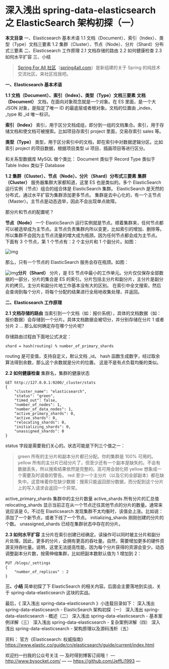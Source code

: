 # 深入浅出 spring-data-elasticsearch 之 ElasticSearch 架构初探（一）



**本文目录**
一、Elasticsearch 基本术语
1.1 文档（Document）、索引（Index）、类型（Type）文档三要素
1.2 集群（Cluster）、节点（Node）、分片（Shard）分布式三要素
二、Elasticsearch 工作原理
2.1 文档存储的路由
2.2 如何健康检查
2.3 如何水平扩容
三、小结

> [Spring For All 社区](http://spring4all.com/)（[spring4all.com](http://spring4all.com/)）是新组建的关于 Spring 的纯技术交流社区。来社区找我吧。

**一、Elasticsearch 基本术语**

**1.1 文档（Document）、索引（Index）、类型（Type）文档三要素**
**文档（Document）**
文档，在面向对象观念就是一个对象。在 ES 里面，是一个大 JSON 对象，是指定了唯一 ID 的最底层或者根对象。文档的位置由 _index、_type 和 _id 唯一标识。

**索引（Index）**
索引，用于区分文档成组，即分到一组的文档集合。索引，用于存储文档和使文档可被搜索。比如项目存索引 project 里面，交易存索引 sales 等。

**类型（Type）**
类型，用于区分索引中的文档，即在索引中对数据逻辑分区。比如索引 project 的项目数据，根据项目类型 ui 项目、插画项目等进行区分。

和关系型数据库 MySQL 做个类比：
Document 类似于 Record
Type 类似于 Table
Index 类似于 Database

**1.2 集群（Cluster）、节点（Node）、分片（Shard）分布式三要素**
**集群（Cluster）**
服务器集群大家都知道，这里 ES 也是类似的。多个 ElasticSearch 运行实例（节点）组合的组合体是 ElasticSearch 集群。
ElasticSearch 是天然的分布式，通过水平扩容为集群添加更多节点。
集群是去中心化的，有一个主节点（Master）。主节点是动态选举，因此不会出现单点故障。

那分片和节点的配置呢？

**节点（Node）**
一个 ElasticSearch 运行实例就是节点。顺着集群来，任何节点都可以被选举成为主节点。主节点负责集群内所以变更，比如索引的增加、删除等。所以集群不会因为主节点流量的增大成为瓶颈。因为任何节点都会成为主节点。
下面有 3 个节点，第 1 个节点有：2 个主分片和 1 个副分片。如图：

![img](http://springforall.ufile.ucloud.com.cn/static/img/048734e259b2261e5eebdcc6703b42dd1512455)

那么，只有一个节点的 ElasticSearch 服务会存在瓶颈。如图：

![img](http://springforall.ufile.ucloud.com.cn/static/img/132464146de93a026165f723db4fe19b1512455)**分片（Shard）**
分片，是 ES 节点中最小的工作单元。分片仅仅保存全部数据的一部分，分片的集合是 ES 的索引。分片包括主分片和副分片，主分片是副分片的拷贝。主分片和副分片地工作基本没有大的区别。
在索引中全文搜索，然后会查询到每个分片，将每个分配的结果进行全局地收集处理，并返回。

**二、Elasticsearch 工作原理**

**2.1 文档存储的路由**
当索引到一个文档（如：报价系统），具体的文档数据（如：报价数据）会存储到一个分片。具体文档数据会被切分，并分别存储在分片 1 或者 分片 2 … 那么如何确定存在哪个分片呢?

存储路由过程由下面地公式决定：

```properties
shard = hash(routing) % number_of_primary_shards
```

routing 是可变值，支持自定义，默认文档 _id。
hash 函数生成数字，经过取余算法得到余数，那么这个余数就是分片的位置。
这是不是有点负载均衡的类似。

**2.2 如何健康检查**
集群名，集群的健康状态

```shell
GET http://127.0.0.1:9200/_cluster/stats
{
    "cluster_name": "elasticsearch",
    "status": "green",
    "timed_out": false,
    "number_of_nodes": 1,
    "number_of_data_nodes": 1,
    "active_primary_shards": 0,
    "active_shards": 0,
    "relocating_shards": 0,
    "initializing_shards": 0,
    "unassigned_shards": 0
}
```

status 字段是需要我们关心的。状态可能是下列三个值之一：

> green
> 所有的主分片和副本分片都已分配。你的集群是 100% 可用的。
> yellow
> 所有的主分片已经分片了，但至少还有一个副本是缺失的。不会有数据丢失，所以搜索结果依然是完整的。高可用会弱化把 yellow 想象成一个需要及时调查的警告。
> red
> 至少一个主分片（以及它的全部副本）都在缺失中。这意味着你在缺少数据：搜索只能返回部分数据，而分配到这个分片上的写入请求会返回一个异常。

active_primary_shards 集群中的主分片数量
active_shards 所有分片的汇总值
relocating_shards 显示当前正在从一个节点迁往其他节点的分片的数量。通常来说应该是 0，不过在 Elasticsearch 发现集群不太均衡时，该值会上涨。比如说：添加了一个新节点，或者下线了一个节点。
initializing_shards 刚刚创建的分片的个数。
unassigned_shards 已经在集群状态中存在的分片。

**2.3 如何水平扩容**
主分片在索引创建已经确定。读操作可以同时被主分片和副分片处理。因此，更多的分片，会拥有更高的吞吐量。自然，需要增加更多的硬件资源支持吞吐量。说明，这里无法提高性能，因为每个分片获得的资源会变少。动态调整副本分片数，按需伸缩集群，比如把副本数默认值为 1 增加到 2：

```shell
PUT /blogs/_settings
{
    "number_of_replicas" : 2
}
```

**三、小结**
简单初探了下 ElasticSearch 的相关内容。后面会主要落地到实战，关于 spring-data-elasticsearch 这块的实战。

最后，《 深入浅出 spring-data-elasticsearch 》小连载目录如下：
深入浅出 spring-data-elasticsearch - ElasticSearch 架构初探（一）
深入浅出 spring-data-elasticsearch - 概述（二）
深入浅出 spring-data-elasticsearch - 基本案例详解（三）
深入浅出 spring-data-elasticsearch - 复杂案例详解（四）
深入浅出 spring-data-elasticsearch - 架构原理以及源码浅析（五）

资料：
官方《Elasticsearch: 权威指南》
<https://www.elastic.co/guide/cn/elasticsearch/guide/current/index.html>

欢迎扫一扫我的公众号关注 — 及时得到博客订阅哦！
— <http://www.bysocket.com/> —
— <https://github.com/JeffLi1993> —